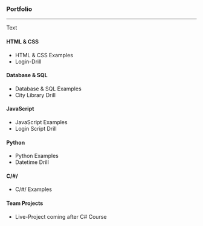 ### Portfolio
***

Text

#### HTML & CSS
* HTML & CSS  Examples
* Login-Drill

#### Database & SQL
* Database & SQL Examples
* City Library Drill

#### JavaScript
* JavaScript Examples
* Login Script Drill

#### Python
* Python Examples
* Datetime Drill

#### C/#/
* C/#/ Examples

#### Team Projects
* Live-Project coming after C# Course
